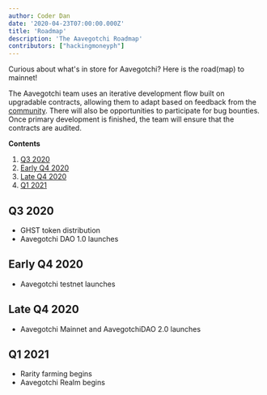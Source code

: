 ```yaml
---
author: Coder Dan
date: '2020-04-23T07:00:00.000Z'
title: 'Roadmap'
description: 'The Aavegotchi Roadmap'
contributors: ["hackingmoneyph"]
---
```


Curious about what's in store for Aavegotchi? Here is the road(map) to mainnet!

The Aavegotchi team uses an iterative development flow built on upgradable contracts, allowing them to adapt based on feedback from the <a href="https://wiki.aavegotchi.com/community">community</a>. There will also be opportunities to participate for bug bounties. Once primary development is finished, the team will ensure that the contracts are audited.

<div class="contentsBox">

**Contents**

<ol>
<li><a href=#q3-20>Q3 2020 </a></li>
<li><a href=#q4-20>Early Q4 2020</a></li>
<li><a href=#lateq4-20>Late Q4 2020</a></li>
<li><a href=#q1-21>Q1 2021</a></li>
</ol>

</div>

<a name="q3-20"></a>
<h2>Q3 2020</h2>
<ul>
<li>GHST token distribution</li>
<li>Aavegotchi DAO 1.0 launches</li>
</ul>

<a name="q4-20"></a>
<h2>Early Q4 2020</h2>
<ul>
<li>Aavegotchi testnet launches</li>
</ul>

<a name="lateq4-20"></a>
<h2>Late Q4 2020</h2>
<ul>
<li>Aavegotchi Mainnet and AavegotchiDAO 2.0 launches</li>
</ul>
<a name="q1-21"></a>
<h2>Q1 2021</h2>
<ul>
<li>Rarity farming begins</li>
<li>Aavegotchi Realm begins </li>
</ul>
